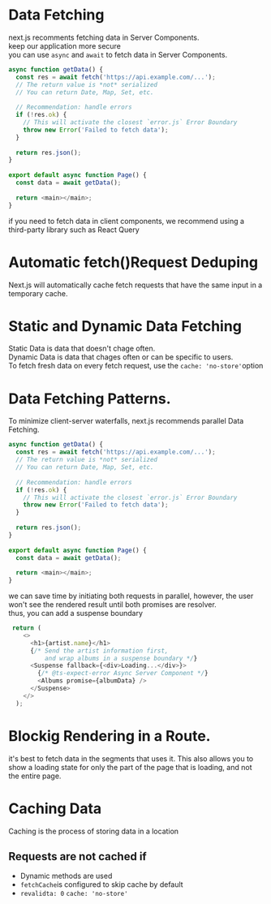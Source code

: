 # Data Fetching
next.js recomments fetching data in Server Components.<br/>
keep our application more secure<br/>
you can use `async` and `await` to fetch data in Server Components.
```typescript
async function getData() {
  const res = await fetch('https://api.example.com/...');
  // The return value is *not* serialized
  // You can return Date, Map, Set, etc.
 
  // Recommendation: handle errors
  if (!res.ok) {
    // This will activate the closest `error.js` Error Boundary
    throw new Error('Failed to fetch data');
  }
 
  return res.json();
}
 
export default async function Page() {
  const data = await getData();
 
  return <main></main>;
}
```
if you need to fetch data in client components, we recommend using a third-party library such as React Query


# Automatic fetch()Request Deduping
Next.js will automatically cache fetch requests that have the same input in a temporary cache.

# Static and Dynamic Data Fetching
Static Data is data that doesn't chage often.<br/>
Dynamic Data is data that chages often or can be specific to users.<br/>
To fetch fresh data on every fetch request, use the `cache: 'no-store'`option

# Data Fetching Patterns.
To minimize client-server waterfalls, next.js recommends parallel Data Fetching.
```typescript
async function getData() {
  const res = await fetch('https://api.example.com/...');
  // The return value is *not* serialized
  // You can return Date, Map, Set, etc.
 
  // Recommendation: handle errors
  if (!res.ok) {
    // This will activate the closest `error.js` Error Boundary
    throw new Error('Failed to fetch data');
  }
 
  return res.json();
}
 
export default async function Page() {
  const data = await getData();
 
  return <main></main>;
}
```
we can save time by initiating both requests in parallel, however, the user won't see the rendered result until both promises are resolver.<br/>
thus, you can add a suspense boundary
```typescript
 return (
    <>
      <h1>{artist.name}</h1>
      {/* Send the artist information first,
          and wrap albums in a suspense boundary */}
      <Suspense fallback={<div>Loading...</div>}>
        {/* @ts-expect-error Async Server Component */}
        <Albums promise={albumData} />
      </Suspense>
    </>
  );
```
# Blockig Rendering in a Route.
it's best to fetch data in the segments that uses it. This also allows you to show a loading state for only the part of the page that is loading, and not the entire page.


# Caching Data
Caching is the process of storing data in a location
## Requests are not cached if
- Dynamic methods are used
- `fetchCache`is configured to skip cache by default
- `revalidta: 0` `cache: 'no-store'`